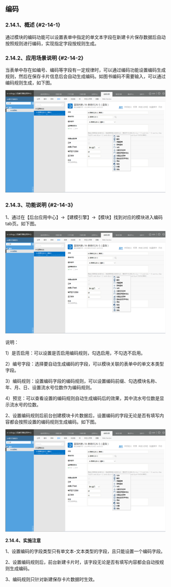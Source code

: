 ## 编码

### ****2.14.1、概述**** {#2-14-1}

通过模块的编码功能可以设置表单中指定的单文本字段在新建卡片保存数据后自动按照规则进行编码，实现指定字段按规则生成。

### ****2.14.2、应用场景说明**** {#2-14-2}

当表单中存在如编号、编码等字段有一定规律时，可以通过编码功能设置编码生成规则，然后在保存卡片信息后会自动生成编码。如图书编码不需要输入，可以通过编码规则生成，如下图。

 **![E:\重要文件备份\ecology正式系统知识树图片(余海群提供)\20042\images\9291](../assets/ezhong_yao_wen_jian_bei_4efd5c_ecology_zheng_shi_xi_tong_zhi_shi_shu_tu_724728_yu_hai_qun_ti_4f9b295c_2.png)**

### ****2.14.3、功能说明**** {#2-14-3}

1、通过在【后台应用中心】→【建模引擎】→【模块】找到对应的模块进入编码tab页。如下图。

![E:\重要文件备份\ecology正式系统知识树图片(余海群提供)\20042\images\9292](../assets/ezhong_yao_wen_jian_bei_4efd5c_ecology_zheng_shi_xi_tong_zhi_shi_shu_tu_724728_yu_hai_qun_ti_4f9b295c_2.png)

说明：

1）是否启用：可以设置是否启用编码规则，勾选启用，不勾选不启用。

2）编号字段：选择要自动生成编码的字段，可以模块关联的表单中的单文本类型字段。

3）编码规则：设置编码字段的编码规则，可以设置编码前缀、勾选模块名称、年、月、日、设置流水号位数作为编码规则。

4）预览：可以查看设置的编码规则自动生成编码后的效果，其中流水号位数是显示流水号的位数。

2、设置编码规则后前台创建模块卡片数据后，设置编码的字段无论是否有填写内容都会按照设置的编码规则生成编码。如下图。 

![E:\重要文件备份\ecology正式系统知识树图片(余海群提供)\20042\images\9294](../assets/ezhong_yao_wen_jian_bei_4efd5c_ecology_zheng_shi_xi_tong_zhi_shi_shu_tu_724728_yu_hai_qun_ti_4f9b295c_2.png)

**2.14.4、实施注意**

1、设置编码的字段类型只有单文本-文本类型的字段，且只能设置一个编码字段。

2、设置编码规则后，前台新建卡片时，该字段无论是否有填写内容都会自动按规则生成编码。

3、编码规则只针对新建保存卡片数据时生效。